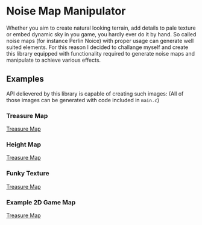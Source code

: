 # Noise Map Manipulator

Whether you aim to create natural looking terrain, add details to pale texture or embed dynamic sky in you game, you hardly ever do it by hand. So called noise maps (for instance Perlin Noice) with proper usage can generate well suited elements. For this reason I decided to challange myself and create this library equipped with functionality required to generate noise maps and manipulate to achieve various effects. 

## Examples

API delievered by this library is capable of creating such images:
(All of those images can be generated with code included in ```main.c```)

### Treasure Map

[Treasure Map](https://i.imgur.com/LyL6sTo.png)

### Height Map

[Treasure Map](https://i.imgur.com/w42Ibx0.png)

### Funky Texture

[Treasure Map](https://i.imgur.com/hmyPAJm.png)

### Example 2D Game Map

[Treasure Map](https://i.imgur.com/JA3j4K8.png)


